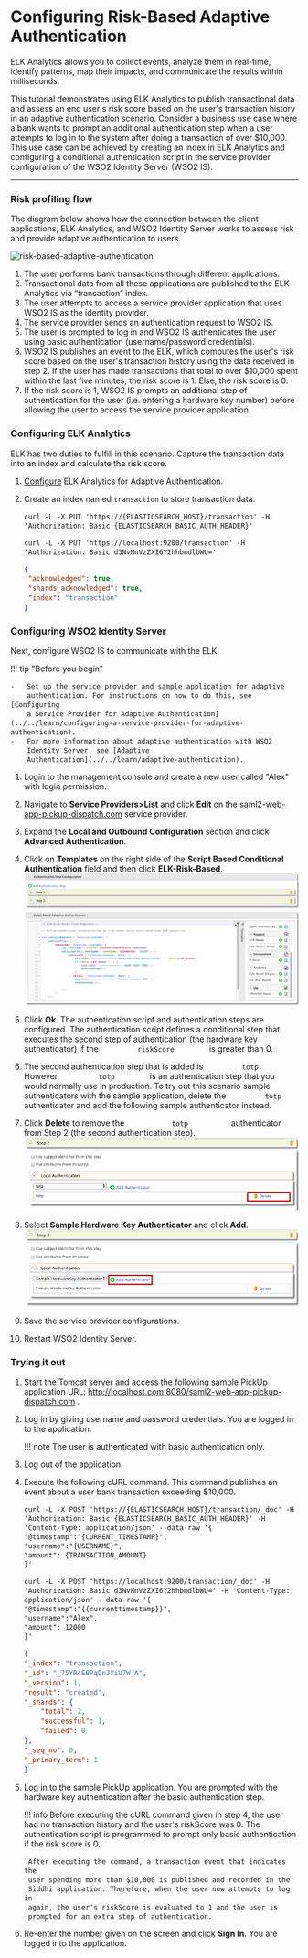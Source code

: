# Configuring Risk-Based Adaptive Authentication

ELK Analytics allows you to collect events, analyze them in real-time,
identify patterns, map their impacts, and communicate the results within milliseconds.

This tutorial demonstrates using ELK Analytics to publish transactional data and assess an end user's risk score based
on the user's transaction history in an adaptive authentication scenario. Consider a business use case where a bank
wants to prompt an additional authentication step when a user attempts to log in to the system after doing a transaction
of over $10,000. This use case can be achieved by creating an index in ELK Analytics and configuring a conditional
authentication script in the service provider configuration of the WSO2 Identity Server (WSO2 IS).

------------------------------------------------------------------------

### Risk profiling flow

The diagram below shows how the connection between the client applications, ELK Analytics, and WSO2 Identity Server
works to assess risk and provide adaptive authentication to users.

![risk-based-adaptive-authentication](../../assets/img/learn/elk-analytics/risk-based-adaptive-authentication/risk-based-adaptive-authentication-1.png)

1. The user performs bank transactions through different applications.
2. Transactional data from all these applications are published to the ELK Analytics via “transaction” index.
3. The user attempts to access a service provider application that uses WSO2 IS as the identity provider.
4. The service provider sends an authentication request to WSO2 IS.
5. The user is prompted to log in and WSO2 IS authenticates the user using basic authentication (username/password
   credentials).
6. WSO2 IS publishes an event to the ELK, which computes the user's risk score based on the user's transaction history
   using the data received in step 2. If the user has made transactions that total to over $10,000 spent within the last
   five minutes, the risk score is 1. Else, the risk score is 0.
7. If the risk score is 1, WSO2 IS prompts an additional step of authentication for the user (i.e. entering a hardware
   key number) before allowing the user to access the service provider application.

### Configuring ELK Analytics

ELK has two duties to fulfill in this scenario. Capture the transaction data into an index and calculate the risk score.

1. [Configure](../../learn/using-elk-analytics-for-adaptive-authentication) ELK Analytics for Adaptive Authentication.
2. Create an index named `transaction` to store transaction data.

    ``` curl tab="Request"
    curl -L -X PUT 'https://{ELASTICSEARCH_HOST}/transaction' -H 'Authorization: Basic {ELASTICSEARCH_BASIC_AUTH_HEADER}'
    ```

    ``` curl tab="Sample Request"
    curl -L -X PUT 'https://localhost:9200/transaction' -H 'Authorization: Basic d3NvMnVzZXI6Y2hhbmdlbWU='
    ```

    ``` json tab="Response"
    {
     "acknowledged": true,
     "shards_acknowledged": true,
     "index": "transaction"
    }
    ```

### Configuring WSO2 Identity Server

Next, configure WSO2 IS to communicate with the ELK.

!!! tip "Before you begin"

    -   Set up the service provider and sample application for adaptive
        authentication. For instructions on how to do this, see [Configuring
        a Service Provider for Adaptive Authentication](../../learn/configuring-a-service-provider-for-adaptive-authentication).
    -   For more information about adaptive authentication with WSO2
        Identity Server, see [Adaptive
        Authentication](../../learn/adaptive-authentication).

1. Login to the management console and create a new user called "Alex"
   with login permission.
2. Navigate to **Service Providers\>List** and click **Edit** on the
   [saml2-web-app-pickup-dispatch.com](http://saml2-web-app-pickup-dispatch.com)
   service provider.
3. Expand the **Local and Outbound Configuration** section and click
   **Advanced Authentication**.
4. Click on **Templates** on the right side of the **Script Based
   Conditional Authentication** field and then click **ELK-Risk-Based**.
   ![template-for-risk-based-authentication](../assets/img/learn/elk-analytics/risk-based-adaptive-authentication/risk-based-adaptive-authentication-2.png)
5. Click **Ok**. The authentication script and authentication steps
   are configured. The authentication script defines a conditional step
   that executes the second step of authentication (the hardware key
   authenticator) if the `          riskScore         ` is greater
   than 0.
6. The second authentication step that is added is
   `          totp.         ` However, `          totp         ` is an
   authentication step that you would normally use in production. To
   try out this scenario sample authenticators with the sample
   application, delete the `          totp         ` authenticator and
   add the following sample authenticator instead.
7. Click **Delete** to remove the `            totp           `
   authenticator from Step 2 (the second authentication step).  
   ![second-step-risk-based-authentication](../assets/img/tutorials/second-step-risk-based-authentication.png)
8. Select **Sample Hardware Key Authenticator** and click
   **Add**.  
   ![sample-hardware-key-authenticator](../assets/img/tutorials/sample-hardware-key-authenticator.png)

9. Save the service provider configurations.

10. Restart WSO2 Identity Server.

### Trying it out

1. Start the Tomcat server and access the following sample PickUp
   application URL:
   <http://localhost.com:8080/saml2-web-app-pickup-dispatch.com> .

2. Log in by giving username and password credentials. You are logged
   in to the application.

    !!! note 
        The user is authenticated with basic authentication only.

3. Log out of the application.

4. Execute the following cURL command. This command publishes an event
   about a user bank transaction exceeding $10,000.

    ``` curl tab="Request"
    curl -L -X POST 'https://{ELASTICSEARCH_HOST}/transaction/_doc' -H 'Authorization: Basic {ELASTICSEARCH_BASIC_AUTH_HEADER}' -H 'Content-Type: application/json' --data-raw '{
    "@timestamp":"{CURRENT_TIMESTAMP}",
    "username":"{USERNAME}",
    "amount": {TRANSACTION_AMOUNT}
    }'
    ```

    ``` curl tab="Sample Request"
    curl -L -X POST 'https://localhost:9200/transaction/_doc' -H 'Authorization: Basic d3NvMnVzZXI6Y2hhbmdlbWU=' -H 'Content-Type: application/json' --data-raw '{
    "@timestamp":"{{currenttimestamp}}",
    "username":"Alex",
    "amount": 12000
    }'
    ```

    ``` json tab="Response"
    {
    "_index": "transaction",
    "_id": "_75YR4EBPqDnJYiU7W_A",
    "_version": 1,
    "result": "created",
    "_shards": {
        "total": 2,
        "successful": 1,
        "failed": 0
    },
    "_seq_no": 0,
    "_primary_term": 1
    }
    ```

5. Log in to the sample PickUp application. You are prompted with the
   hardware key authentication after the basic authentication step.

    !!! info 
        Before executing the cURL command given in step 4, the user had no
        transaction history and the user's riskScore was 0. The
        authentication script is programmed to prompt only basic
        authentication if the risk score is 0.

        After executing the command, a transaction event that indicates the
        user spending more than $10,000 is published and recorded in the
        Siddhi application. Therefore, when the user now attempts to log in
        again, the user's riskScore is evaluated to 1 and the user is
        prompted for an extra step of authentication.

6. Re-enter the number given on the screen and click **Sign In**. You
   are logged into the application.